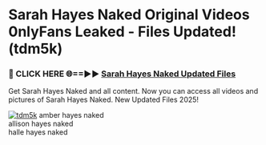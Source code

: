 # Sarah Hayes Naked Original Videos 0nlyFans Leaked - Files Updated! (tdm5k)

<h3>🔴 CLICK HERE 🌐==►► <a href="https://tinyurl.com/yckcrads" rel="nofollow">Sarah Hayes Naked Updated Files</a></h3>

Get Sarah Hayes Naked and all content. Now you can access all videos and pictures of Sarah Hayes Naked. New Updated Files 2025!

[![tdm5k](https://i.imgur.com/hpKpOFt.gif)](https://tinyurl.com/yckcrads)
amber hayes naked<br>
allison hayes naked<br>
halle hayes naked
